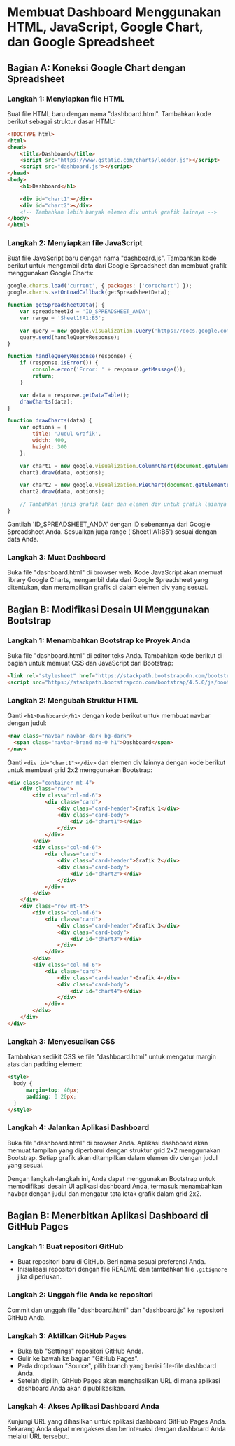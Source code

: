 # Membuat Dashboard Menggunakan HTML, JavaScript, Google Chart, dan Google Spreadsheet

## Bagian A: Koneksi Google Chart dengan Spreadsheet

### Langkah 1: Menyiapkan file HTML
Buat file HTML baru dengan nama "dashboard.html". Tambahkan kode berikut sebagai struktur dasar HTML:

```html
<!DOCTYPE html>
<html>
<head>
    <title>Dashboard</title>
    <script src="https://www.gstatic.com/charts/loader.js"></script>
    <script src="dashboard.js"></script>
</head>
<body>
    <h1>Dashboard</h1>

    <div id="chart1"></div>
    <div id="chart2"></div>
    <!-- Tambahkan lebih banyak elemen div untuk grafik lainnya -->
</body>
</html>
```

### Langkah 2: Menyiapkan file JavaScript
Buat file JavaScript baru dengan nama "dashboard.js". Tambahkan kode berikut untuk mengambil data dari Google Spreadsheet dan membuat grafik menggunakan Google Charts:

```javascript
google.charts.load('current', { packages: ['corechart'] });
google.charts.setOnLoadCallback(getSpreadsheetData);

function getSpreadsheetData() {
    var spreadsheetId = 'ID_SPREADSHEET_ANDA';
    var range = 'Sheet1!A1:B5';

    var query = new google.visualization.Query('https://docs.google.com/spreadsheets/d/' + spreadsheetId + '/gviz/tq?gid=0&range=' + range);
    query.send(handleQueryResponse);
}

function handleQueryResponse(response) {
    if (response.isError()) {
        console.error('Error: ' + response.getMessage());
        return;
    }

    var data = response.getDataTable();
    drawCharts(data);
}

function drawCharts(data) {
    var options = {
        title: 'Judul Grafik',
        width: 400,
        height: 300
    };

    var chart1 = new google.visualization.ColumnChart(document.getElementById('chart1'));
    chart1.draw(data, options);

    var chart2 = new google.visualization.PieChart(document.getElementById('chart2'));
    chart2.draw(data, options);

    // Tambahkan jenis grafik lain dan elemen div untuk grafik lainnya
}
```
Gantilah 'ID_SPREADSHEET_ANDA' dengan ID sebenarnya dari Google Spreadsheet Anda. Sesuaikan juga range ('Sheet1!A1:B5') sesuai dengan data Anda.

### Langkah 3: Muat Dashboard
Buka file "dashboard.html" di browser web. Kode JavaScript akan memuat library Google Charts, mengambil data dari Google Spreadsheet yang ditentukan, dan menampilkan grafik di dalam elemen div yang sesuai.

## Bagian B: Modifikasi Desain UI Menggunakan Bootstrap

### Langkah 1: Menambahkan Bootstrap ke Proyek Anda
Buka file "dashboard.html" di editor teks Anda.
Tambahkan kode berikut di bagian <head> untuk memuat CSS dan JavaScript dari Bootstrap:
  
```html
<link rel="stylesheet" href="https://stackpath.bootstrapcdn.com/bootstrap/4.5.0/css/bootstrap.min.css">
<script src="https://stackpath.bootstrapcdn.com/bootstrap/4.5.0/js/bootstrap.min.js"></script>
```

### Langkah 2: Mengubah Struktur HTML
Ganti `<h1>Dashboard</h1>` dengan kode berikut untuk membuat navbar dengan judul:

  ```html
<nav class="navbar navbar-dark bg-dark">
    <span class="navbar-brand mb-0 h1">Dashboard</span>
</nav>
```
  
Ganti `<div id="chart1"></div>` dan elemen div lainnya dengan kode berikut untuk membuat grid 2x2 menggunakan Bootstrap:

```html
<div class="container mt-4">
    <div class="row">
        <div class="col-md-6">
            <div class="card">
                <div class="card-header">Grafik 1</div>
                <div class="card-body">
                    <div id="chart1"></div>
                </div>
            </div>
        </div>
        <div class="col-md-6">
            <div class="card">
                <div class="card-header">Grafik 2</div>
                <div class="card-body">
                    <div id="chart2"></div>
                </div>
            </div>
        </div>
    </div>
    <div class="row mt-4">
        <div class="col-md-6">
            <div class="card">
                <div class="card-header">Grafik 3</div>
                <div class="card-body">
                    <div id="chart3"></div>
                </div>
            </div>
        </div>
        <div class="col-md-6">
            <div class="card">
                <div class="card-header">Grafik 4</div>
                <div class="card-body">
                    <div id="chart4"></div>
                </div>
            </div>
        </div>
    </div>
</div>
```
  
### Langkah 3: Menyesuaikan CSS
Tambahkan sedikit CSS ke file "dashboard.html" untuk mengatur margin atas dan padding elemen:

  ```html
<style>
    body {
        margin-top: 40px;
        padding: 0 20px;
    }
</style>
  ```
  
### Langkah 4: Jalankan Aplikasi Dashboard
Buka file "dashboard.html" di browser Anda. Aplikasi dashboard akan memuat tampilan yang diperbarui dengan struktur grid 2x2 menggunakan Bootstrap. Setiap grafik akan ditampilkan dalam elemen div dengan judul yang sesuai.

Dengan langkah-langkah ini, Anda dapat menggunakan Bootstrap untuk memodifikasi desain UI aplikasi dashboard Anda, termasuk menambahkan navbar dengan judul dan mengatur tata letak grafik dalam grid 2x2.

## Bagian B: Menerbitkan Aplikasi Dashboard di GitHub Pages

### Langkah 1: Buat repositori GitHub
- Buat repositori baru di GitHub. Beri nama sesuai preferensi Anda.
- Inisialisasi repositori dengan file README dan tambahkan file `.gitignore` jika diperlukan.

### Langkah 2: Unggah file Anda ke repositori
Commit dan unggah file "dashboard.html" dan "dashboard.js" ke repositori GitHub Anda.

### Langkah 3: Aktifkan GitHub Pages
- Buka tab "Settings" repositori GitHub Anda.
- Gulir ke bawah ke bagian "GitHub Pages".
- Pada dropdown "Source", pilih branch yang berisi file-file dashboard Anda.
- Setelah dipilih, GitHub Pages akan menghasilkan URL di mana aplikasi dashboard Anda akan dipublikasikan.

### Langkah 4: Akses Aplikasi Dashboard Anda
Kunjungi URL yang dihasilkan untuk aplikasi dashboard GitHub Pages Anda.
Sekarang Anda dapat mengakses dan berinteraksi dengan dashboard Anda melalui URL tersebut.
